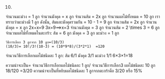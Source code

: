 10.

จำนวนมะม่วง = 1 ลูก
จำนวนมังคุด = x ลูก
จำนวนส้ม = 2x ลูก
จำนวนผลไม้ทั้งหมด = 10 ลูก
เราทราบว่ามะม่วงมี 1 ลูก
ดังนั้น, ส้มและมังคุดรวมกัน = 10 - 1 = 9 ลูก
    จำนวนส้ม = 2x ลูก
    จำนวนมังคุด = x ลูก
    2x+x=9
    3x=9⟹x=3
    จำนวนมังคุด = 3 ลูก
    จำนวนส้ม = 2 \times 3 = 6 ลูก
จำนวนผลไม้ทั้งหมดในตะกร้า:
    ส้ม = 6 ลูก
    มังคุด = 3 ลูก
    มะม่วง = 1 ลูก

    วิธีการเลือก 3 ลูกจาก 10 ลูก=(10/3)
    (10/3)= 10!/3!(10-3) = (10*9*8)/(3*2*1)  =120

จำนวนวิธีการเลือกผลไม้ชนิดละ 1 ลูก:
ส้ม 6/1
มังคุด 3/1
มะม่วง 1/1
6×3×1=18

ความน่าจะเป็น= จำนวนวิธีการเลือกผลไม้ชนิดละ 1 ลูก/ จำนวนวิธีการเลือก3 ผลไม้ชนิดละ 10 ลูก
    18/120 =3/20
    ความน่าจะเป็นที่หยิบผลไม้ชนิดละ 1 ลูกจากตะกร้าคือ 3/20 หรือ 15%